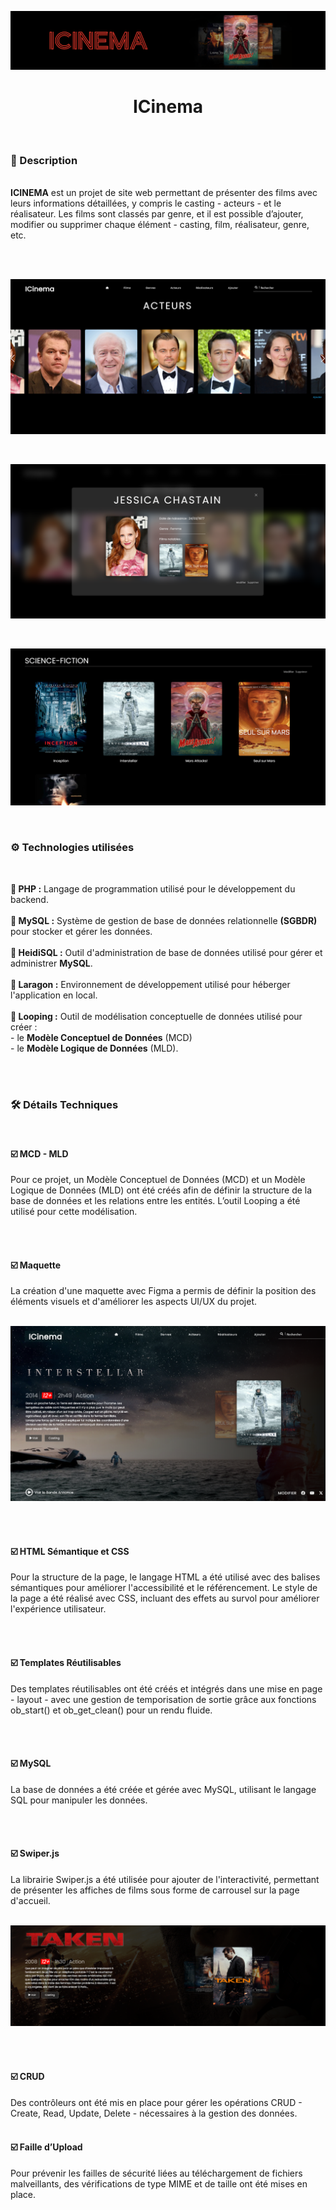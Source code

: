 ![](banner-cinema.png)

<h1 align="center">ICinema</h1>

<br/>

<h3>📃 Description</h3>
<br/>
<strong>ICINEMA</strong> est un projet de site web permettant de présenter des films avec leurs informations détaillées, y compris le casting - acteurs - et le réalisateur. Les films sont classés par genre, et il est possible d’ajouter, modifier ou supprimer chaque élément - casting, film, réalisateur, genre, etc.

<br/></br>

![](listing-actors0.png)

</br>

![](detail-acteur-icinema.png)

</br>

![](genre-icinema.png)




<br/>

<h3>⚙️ Technologies utilisées</h3>

<br/>

🔴<strong> PHP :</strong> Langage de programmation utilisé pour le développement du backend.<br/><br/>
🔴<strong> MySQL :</strong> Système de gestion de base de données relationnelle **(SGBDR)** pour stocker et gérer les données.<br/><br/>
🔴<strong> HeidiSQL :</strong> Outil d'administration de base de données utilisé pour gérer et administrer **MySQL**.<br/><br/>
🔴<strong> Laragon :</strong> Environnement de développement utilisé pour héberger l'application en local.<br/><br/>
🔴<strong> Looping :</strong> Outil de modélisation conceptuelle de données utilisé pour créer  : <br/>
                              - le **Modèle Conceptuel de Données** (MCD)<br/>
                              - le **Modèle Logique de Données** (MLD).<br/><br/>

<br/>

<h3>🛠️ Détails Techniques</h3><br/>

<h4>☑️ MCD - MLD</h4>
Pour ce projet, un Modèle Conceptuel de Données (MCD) et un Modèle Logique de Données (MLD) ont été créés afin de définir la structure de la base de données et les relations entre les entités. L’outil Looping a été utilisé pour cette modélisation.

<br/><br/>

<h4>☑️ Maquette</h4>
La création d'une maquette avec Figma a permis de définir la position des éléments visuels et d'améliorer les aspects UI/UX du projet.
<br/><br/>

![](Accueil-cinema1.png)

<br/><br/>

<h4>☑️ HTML Sémantique et CSS</h4>
Pour la structure de la page, le langage HTML a été utilisé avec des balises sémantiques pour améliorer l'accessibilité et le référencement. Le style de la page a été réalisé avec CSS, incluant des effets au survol pour améliorer l'expérience utilisateur.
  
<br/><br/>

<h4>☑️ Templates Réutilisables</h4>
Des templates réutilisables ont été créés et intégrés dans une mise en page - layout -  avec une gestion de temporisation de sortie grâce aux fonctions ob_start() et ob_get_clean() pour un rendu fluide.
  
<br/><br/>

<h4>☑️ MySQL</h4>
La base de données a été créée et gérée avec MySQL, utilisant le langage SQL pour manipuler les données.
  
<br/><br/>

<h4>☑️ Swiper.js</h4>
La librairie Swiper.js a été utilisée pour ajouter de l'interactivité, permettant de présenter les affiches de films sous forme de carrousel sur la page d'accueil. </br></br>

![](swiper-taken.png)
  
<br/><br/>

<h4>☑️ CRUD</h4>
Des contrôleurs ont été mis en place pour gérer les opérations CRUD - Create, Read, Update, Delete - nécessaires à la gestion des données.
<br/><br/>

<h4>☑️ Faille d’Upload </h4>
Pour prévenir les failles de sécurité liées au téléchargement de fichiers malveillants, des vérifications de type MIME et de taille ont été mises en place. 

<br/>
<br/>



